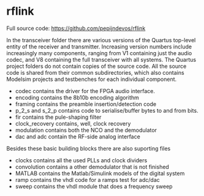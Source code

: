 # rflink

Full source code: https://github.com/pepijndevos/rflink

In the transceiver folder there are various versions of the Quartus top-level entity of the receiver and transmitter.
Increasing version numbers include increasingly many components, ranging from V1 containing just the audio codec, and V8 containing the full transceiver with all systems. The Quartus project folders do not contain copies of the source code. All the source code is shared from their common subdirectories, which also contains Modelsim projects and testbenches for each individual component.

* codec contains the driver for the FPGA audio interface.
* encoding contains the 8b10b encoding algorithm
* framing contains the preamble insertion/detection code
* p_2_s and s_2_p contains code to serialise/buffer bytes to and from bits.
* fir contains the pule-shaping filter
* clock_recovery contains, well, clock recovery
* modulation contains both the NCO and the demodulator
* dac and adc contain the RF-side analog interface

Besides these basic building blocks there are also suporting files

* clocks contains all the used PLLs and clock dividers
* convolution contains a other demodulator that is not finished
* MATLAB contains the Matlab/Simulink models of the digital system
* ramp contains the vhdl code for a ramps test for adc/dac
* sweep contains the vhdl module that does a frequency sweep